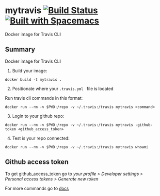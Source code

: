 # mytravis [![Build Status](https://travis-ci.org/MilosSimic/mytravis.svg?branch=master)](https://travis-ci.org/MilosSimic/mytravis) [![Built with Spacemacs](https://cdn.rawgit.com/syl20bnr/spacemacs/442d025779da2f62fc86c2082703697714db6514/assets/spacemacs-badge.svg)](http://spacemacs.org)
Docker image for Travis CLI 


## Summary
Docker image for Travis CLI

1) Build your image:
```
docker build -t mytravis .
```

2) Positionate where your ```.travis.yml ``` file is located

Run travis cli commands in this format:
```
docker run --rm -v $PWD:/repo -v ~/.travis:/travis mytravis <command>
```

3) Login to your github repo:
```
docker run --rm -v $PWD:/repo -v ~/.travis:/travis mytravis -github-token <github_access_token>
```

4) Test is your repo connected:
```
docker run --rm -v $PWD:/repo -v ~/.travis:/travis mytravis whoami
```

## Github access token
To get github_access_token go to _your profile > Developer settings > Personal access tokens > Generate new token_

For more commands go to [docs](https://docs.travis-ci.com/user/encryption-keys/)
